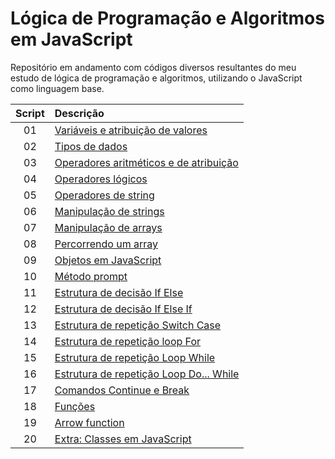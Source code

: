# Lógica de Programação e Algoritmos em JavaScript
 
Repositório em andamento com códigos diversos resultantes do meu estudo de lógica de programação e algoritmos, utilizando o JavaScript como linguagem base.

Script | Descrição 
:---: | :---
01 | [Variáveis e atribuição de valores](https://github.com/michelelozada/Logica-de-Programacao_e_Algoritmos_em_JavaScript/blob/main/01-Variaveis-e-Atribuicao.js)
02 | [Tipos de dados](https://github.com/michelelozada/Logica-de-Programacao_e_Algoritmos_em_JavaScript/blob/main/02-Tipos-de-Dados.js)
03 | [Operadores aritméticos e de atribuição](https://github.com/michelelozada/Logica-de-Programacao_e_Algoritmos_em_JavaScript/blob/main/03-Operadores-Aritmeticos-e-de-Atribuicao.JS)
04 | [Operadores lógicos](https://github.com/michelelozada/Logica-de-Programacao_e_Algoritmos_em_JavaScript/blob/main/04-Operadores-Logicos.js)
05 | [Operadores de string](https://github.com/michelelozada/Logica-de-Programacao_e_Algoritmos_em_JavaScript/blob/main/05-Operadores-de-String.js)
06 | [Manipulação de strings](https://github.com/michelelozada/Logica-de-Programacao_e_Algoritmos_em_JavaScript/blob/main/06-Manipulacao-de-Strings.js)
07 | [Manipulação de arrays](https://github.com/michelelozada/Logica-de-Programacao_e_Algoritmos_em_JavaScript/blob/main/07-Manipulacao-de-Arrays.js)
08 | [Percorrendo um array](https://github.com/michelelozada/Logica-de-Programacao_e_Algoritmos_em_JavaScript/blob/main/08-Percorrendo-um-Array.js)
09 | [Objetos em JavaScript](https://github.com/michelelozada/Logica-de-Programacao_e_Algoritmos_em_JavaScript/blob/main/09-Objetos.js)
10 | [Método prompt](https://github.com/michelelozada/Logica-de-Programacao_e_Algoritmos_em_JavaScript/blob/main/10-Metodo-Prompt.js)
11 | [Estrutura de decisão If Else](https://github.com/michelelozada/Logica-de-Programacao_e_Algoritmos_em_JavaScript/blob/main/11-Estrutura-Decisao_If-Else.js)
12 | [Estrutura de decisão If Else If](https://github.com/michelelozada/Logica-de-Programacao_e_Algoritmos_em_JavaScript/blob/main/12-Estrutura-Decisao_If-Else-If.js)
13 | [Estrutura de repetição Switch Case](https://github.com/michelelozada/Logica-de-Programacao_e_Algoritmos_em_JavaScript/blob/main/13-Estrutura-Decisao_Switch-Case.js)
14 | [Estrutura de repetição loop For](https://github.com/michelelozada/Logica-de-Programacao_e_Algoritmos_em_JavaScript/blob/main/14-Estrutura-Repeticao_Loop-For.js)
15 | [Estrutura de repetição Loop While](https://github.com/michelelozada/Logica-de-Programacao_e_Algoritmos_em_JavaScript/blob/main/15-Estrutura-Repeticao_Loop-While.js)
16 | [Estrutura de repetição Loop Do... While](https://github.com/michelelozada/Logica-de-Programacao_e_Algoritmos_em_JavaScript/blob/main/16-Estrutura-Repeticao_Loop-Do-While.js)
17 | [Comandos Continue e Break](https://github.com/michelelozada/Logica-de-Programacao_e_Algoritmos_em_JavaScript/blob/main/17-Comandos-Continue-e-Break.js)
18 | [Funções](https://github.com/michelelozada/Logica-de-Programacao_e_Algoritmos_em_JavaScript/blob/main/18-Funcoes_parametrizadas.js)
19 | [Arrow function](https://github.com/michelelozada/Logica-de-Programacao_e_Algoritmos_em_JavaScript/blob/main/19-Arrow-Function.js)
20 | [Extra: Classes em JavaScript](https://github.com/michelelozada/Logica-de-Programacao_e_Algoritmos_em_JavaScript/blob/main/20-(Extra)_Classes_em_JS.js)